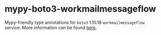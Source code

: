 # mypy-boto3-workmailmessageflow

Mypy-friendly type annotations for `boto3` 1.10.18 `workmailmessageflow` service.
More information can be found [here](https://github.com/vemel/mypy_boto3).